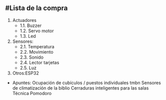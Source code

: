 #Lista de la compra
---
1. Actuadores
   * 1.1. Buzzer
   * 1.2. Servo motor
   * 1.3. Led
2. Sensores:
   * 2.1. Temperatura
   * 2.2. Movimiento
   * 2.3. Sonido
   * 2.4. Lector tarjetas
   * 2.5. Luz
3. Otros:ESP32


* Apuntes:
Ocupación de cubículos / puestos individuales tmbn
Sensores de climatización de la biblio
Cerraduras inteligentes para las salas
Técnica Pomodoro
